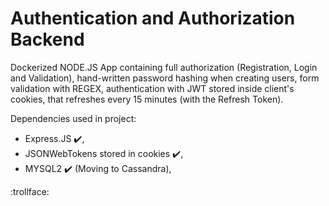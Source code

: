 # Authentication and Authorization Backend

Dockerized NODE.JS App containing full authorization (Registration, Login and Validation), hand-written password hashing when creating users, form validation with REGEX, authentication with JWT stored inside client's cookies, that refreshes every 15 minutes (with the Refresh Token).

Dependencies used in project:
- Express.JS :heavy_check_mark:,
- JSONWebTokens stored in cookies :heavy_check_mark:,
- MYSQL2 :heavy_check_mark: (Moving to Cassandra),

:trollface:
